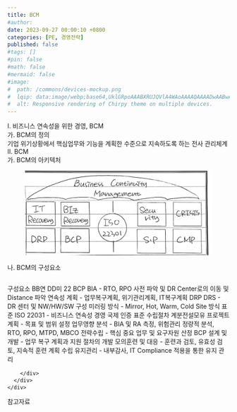 ```yaml
---
title: BCM
#author: 
date: 2023-09-27 00:00:10 +0800
categories: [PE, 경영전략]
published: false
#tags: []
#pin: false
#math: false
#mermaid: false
#image:
#  path: /commons/devices-mockup.png
#  lqip: data:image/webp;base64,UklGRpoAAABXRUJQVlA4WAoAAAAQAAAADwAABwAAQUxQSDIAAAARL0AmbZurmr57yyIiqE8oiG0bejIYEQTgqiDA9vqnsUSI6H+oAERp2HZ65qP/VIAWAFZQOCBCAAAA8AEAnQEqEAAIAAVAfCWkAALp8sF8rgRgAP7o9FDvMCkMde9PK7euH5M1m6VWoDXf2FkP3BqV0ZYbO6NA/VFIAAAA
#  alt: Responsive rendering of Chirpy theme on multiple devices.
---
```


<div class="post-wrap">
  <div class="para">
    <div class="para-title">
      I. 비즈니스 연속성을 위한 경영, BCM
    </div>
    <div class="para-cntnt">
      <div class="para">
        <div class="para-title">
          가. BCM의 정의
        </div>
        <div class="para-cntnt">
            기업 위기상황에서 핵심업무와 기능을 계획한 수준으로 지속하도록 하는 전사 관리체계
        </div>
      </div>
    </div>
  </div>
  
  <div class="para">
    <div class="para-title">
      II. BCM
    </div>
    <div class="para-cntnt">
      <div class="para">
        <div class="para-title">
          가. BCM의 아키텍처
        </div>
        <div class="para-cntnt">
          <figure class="post-figure">
            <img src="/assets/img/posts/BCM.png" alt="BCM">
<!--            <figcaption>Source: Unveiling the Metaverse: Exploring Emerging Trends, Multifaceted Perspectives, and Future Challenges</figcaption>-->
          </figure>
        </div>
      </div>
      <div class="para">
        <div class="para-title">
          나. BCM의 구성요소
        </div>
        <div class="para-cntnt">
          <table class="post-table">
          </table>
          구성요소 BB연 DD미 22
  BCP
    BIA - RTO, RPO 사전 파악 및 DR Center로의 이동 및 Distance 파악
    연속성 계획 - 업무복구계획, 위기관리계획, IT복구계획
  DRP
    DRS - DR 센터 및 NW/HW/SW 구성
    미러링 방식 - Mirror, Hot, Warm, Cold Site 방식
  표준
    ISO 22031 - 비즈니스 연속성 경영 국제 인증 표준
수립절차 계분전설모유
  프로젝트 계획 - 목표 및 범위 설정
  업무영향 분석 -  BIA 및 RA 측정, 위험관리 정량적 분석, RTO, RPO, MTPD, MBCO
  전략수립 - 핵심 중요 업무 및 요구자원 산정
  BCP 설계 및 개발 - 업무 복구 계획과 지원 절차의 개발
  모의훈련 및 대응 - 훈련과 검토, 유효성 검토, 지속적 훈련 계획 수립
  유지관리 - 내부감사, IT Compliance 적용을 통한 유지 관리

        </div>
      </div>
    </div>
  </div>

  <div class="refr-wrap">
    <div class="refr-title">
        참고자료
    </div>
    <ol class="refr-list">
    <!--    <li>(나현식, 최대선) <a target="_blank" href="https://scienceon.kisti.re.kr/commons/util/originalView.do?cn=JAKO202225948430499&oCn=JAKO202225948430499&dbt=JAKO&journal=NJOU00291864">메타버스 보안 위협 요소 및 대응 방안 검토</a></li>-->
    <!--    <li>(M. Uddin, S. Manickam, H. Ullah, M. Obaidat and A. Dandoush) <a target="_blank" href="https://ieeexplore.ieee.org/abstract/document/10138386">Unveiling the Metaverse: Exploring Emerging Trends, Multifaceted Perspectives, and Future Challenges</a></li>-->
    </ol>
  </div>
</div>
